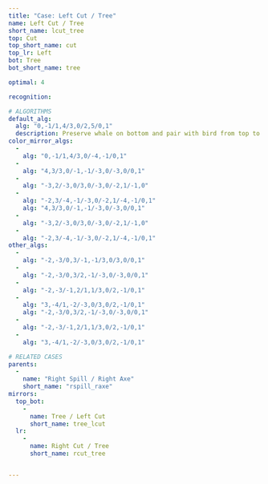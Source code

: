 ```yaml
---
title: "Case: Left Cut / Tree"
name: Left Cut / Tree
short_name: lcut_tree
top: Cut
top_short_name: cut
top_lr: Left
bot: Tree
bot_short_name: tree

optimal: 4

recognition:

# ALGORITHMS
default_alg:
  alg: "0,-1/1,4/3,0/2,5/0,1"
  description: Preserve whale on bottom and pair with bird from top to form spill/axe.
color_mirror_algs:
  -
    alg: "0,-1/1,4/3,0/-4,-1/0,1"
  -
    alg: "4,3/3,0/-1,-1/-3,0/-3,0/0,1"
  -
    alg: "-3,2/-3,0/3,0/-3,0/-2,1/-1,0"
  -
    alg: "-2,3/-4,-1/-3,0/-2,1/-4,-1/0,1"
    alg: "4,3/3,0/-1,-1/-3,0/-3,0/0,1"
  -
    alg: "-3,2/-3,0/3,0/-3,0/-2,1/-1,0"
  -
    alg: "-2,3/-4,-1/-3,0/-2,1/-4,-1/0,1"
other_algs:
  -
    alg: "-2,-3/0,3/-1,-1/3,0/3,0/0,1"
  -
    alg: "-2,-3/0,3/2,-1/-3,0/-3,0/0,1"
  -
    alg: "-2,-3/-1,2/1,1/3,0/2,-1/0,1"
  -
    alg: "3,-4/1,-2/-3,0/3,0/2,-1/0,1"
    alg: "-2,-3/0,3/2,-1/-3,0/-3,0/0,1"
  -
    alg: "-2,-3/-1,2/1,1/3,0/2,-1/0,1"
  -
    alg: "3,-4/1,-2/-3,0/3,0/2,-1/0,1"

# RELATED CASES
parents:
  -
    name: "Right Spill / Right Axe"
    short_name: "rspill_raxe"
mirrors:
  top_bot:
    -
      name: Tree / Left Cut
      short_name: tree_lcut
  lr:
    -
      name: Right Cut / Tree
      short_name: rcut_tree


---
```


